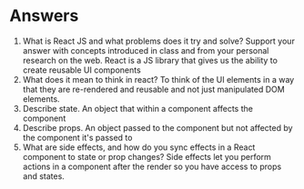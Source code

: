 # Answers

1. What is React JS and what problems does it try and solve? Support your answer with concepts introduced in class and from your personal research on the web.
React is a JS library that gives us the ability to create reusable UI components
1. What does it mean to think in react?
To think of the UI elements in a way that they are re-rendered and reusable and not just manipulated DOM elements.
1. Describe state.
An object that within a component affects the component
1. Describe props.
An object passed to the component but not affected by the component it's passed to
1. What are side effects, and how do you sync effects in a React component to state or prop changes?
Side effects let you perform actions in a component after the render so you have access to props and states.
